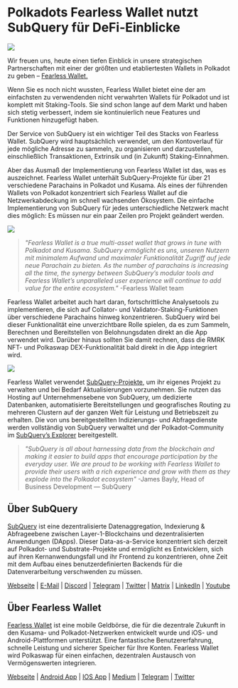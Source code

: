# Polkadots Fearless Wallet nutzt SubQuery für DeFi-Einblicke

![](https://miro.medium.com/max/1400/1*HcPJ-5hy6WZrLhkuL6P2BA.png)

Wir freuen uns, heute einen tiefen Einblick in unsere strategischen Partnerschaften mit einer der größten und etabliertesten Wallets in Polkadot zu geben – [Fearless Wallet.](https://fearlesswallet.io/)

Wenn Sie es noch nicht wussten, Fearless Wallet bietet eine der am einfachsten zu verwendenden nicht verwahrten Wallets für Polkadot und ist komplett mit Staking-Tools. Sie sind schon lange auf dem Markt und haben sich stetig verbessert, indem sie kontinuierlich neue Features und Funktionen hinzugefügt haben.

Der Service von SubQuery ist ein wichtiger Teil des Stacks von Fearless Wallet. SubQuery wird hauptsächlich verwendet, um den Kontoverlauf für jede mögliche Adresse zu sammeln, zu organisieren und darzustellen, einschließlich Transaktionen, Extrinsik und (in Zukunft) Staking-Einnahmen.

Aber das Ausmaß der Implementierung von Fearless Wallet ist das, was es auszeichnet. Fearless Wallet unterhält SubQuery-Projekte für über 21 verschiedene Parachains in Polkadot und Kusama. Als eines der führenden Wallets von Polkadot konzentriert sich Fearless Wallet auf die Netzwerkabdeckung im schnell wachsenden Ökosystem. Die einfache Implementierung von SubQuery für jedes unterschiedliche Netzwerk macht dies möglich: Es müssen nur ein paar Zeilen pro Projekt geändert werden.

![](https://miro.medium.com/max/1400/1*5D3J7-_HC2tAP05oOlV5yw.png)

> _"Fearless Wallet is a true multi-asset wallet that grows in tune with Polkadot and Kusama. SubQuery ermöglicht es uns, unseren Nutzern mit minimalem Aufwand und maximaler Funktionalität Zugriff auf jede neue Parachain zu bieten. As the number of parachains is increasing all the time, the synergy between SubQuery’s modular tools and Fearless Wallet’s unparalleled user experience will continue to add value for the entire ecosystem."_ -Fearless Wallet team

Fearless Wallet arbeitet auch hart daran, fortschrittliche Analysetools zu implementieren, die sich auf Collator- und Validator-Staking-Funktionen über verschiedene Parachains hinweg konzentrieren. SubQuery wird bei dieser Funktionalität eine unverzichtbare Rolle spielen, da es zum Sammeln, Berechnen und Bereitstellen von Belohnungsdaten direkt an die App verwendet wird. Darüber hinaus sollten Sie damit rechnen, dass die RMRK NFT- und Polkaswap DEX-Funktionalität bald direkt in die App integriert wird.

![](https://miro.medium.com/max/1400/1*3X7m4-m0NJ3xQ44UKZB7tw.png)

Fearless Wallet verwendet [SubQuery-Projekte](https://project.subquery.network/), um ihr eigenes Projekt zu verwalten und bei Bedarf Aktualisierungen vorzunehmen. Sie nutzen das Hosting auf Unternehmensebene von SubQuery, um dedizierte Datenbanken, automatisierte Bereitstellungen und geografisches Routing zu mehreren Clustern auf der ganzen Welt für Leistung und Betriebszeit zu erhalten. Die von uns bereitgestellten Indizierungs- und Abfragedienste werden vollständig von SubQuery verwaltet und der Polkadot-Community im [SubQuery’s Explorer](https://explorer.subquery.network/) bereitgestellt.

> _"SubQuery is all about harnessing data from the blockchain and making it easier to build apps that encourage participation by the everyday user. We are proud to be working with Fearless Wallet to provide their users with a rich experience and grow with them as they explode into the Polkadot ecosystem"_ -James Bayly, Head of Business Development — SubQuery

## Über SubQuery

[SubQuery](https://subquery.network/) ist eine dezentralisierte Datenaggregation, Indexierung & Abfrageebene zwischen Layer-1-Blockchains und dezentralisierten Anwendungen (DApps). Dieser Data-as-a-Service konzentriert sich derzeit auf Polkadot- und Substrate-Projekte und ermöglicht es Entwicklern, sich auf ihren Kernanwendungsfall und ihr Frontend zu konzentrieren, ohne Zeit mit dem Aufbau eines benutzerdefinierten Backends für die Datenverarbeitung verschwenden zu müssen.

[Webseite](https://subquery.network/) | [E-Mail](hello@subquery.network) | [Discord](https://discord.com/invite/78zg8aBSMG) | [Telegram](https://t.me/subquerynetwork) | [Twitter](https://twitter.com/subquerynetwork) | [Matrix](https://matrix.to/#/#subquery:matrix.org) | [LinkedIn](https://www.linkedin.com/company/subquery) | [Youtube](https://www.youtube.com/channel/UCi1a6NUUjegcLHDFLr7CqLw)

## Über Fearless Wallet

[Fearless Wallet](https://fearlesswallet.io/) ist eine mobile Geldbörse, die für die dezentrale Zukunft in den Kusama- und Polkadot-Netzwerken entwickelt wurde und iOS- und Android-Plattformen unterstützt. Eine fantastische Benutzererfahrung, schnelle Leistung und sicherer Speicher für Ihre Konten. Fearless Wallet wird Polkaswap für einen einfachen, dezentralen Austausch von Vermögenswerten integrieren.

[Webseite](https://fearlesswallet.io/) | [Android App](https://play.google.com/store/apps/details?id=jp.co.soramitsu.fearless) | [IOS App](https://apps.apple.com/us/app/fearless-wallet/id1537251089) | [Medium](https://medium.com/fearlesswallet/) | [Telegram](https://t.me/fearlesswallet) | [Twitter](https://twitter.com/FearlessWallet)
